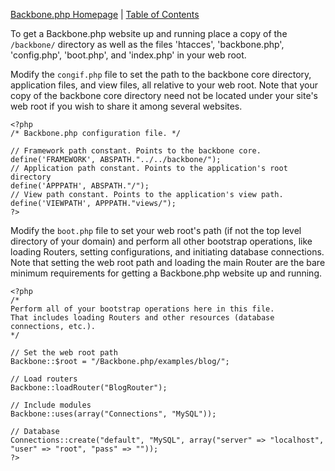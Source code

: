 [Backbone.php Homepage](https://github.com/jamesatracy/Backbone.php) | [Table of Contents](toc.md)

To get a Backbone.php website up and running place a copy of the `/backbone/` directory as well as the files 'htacces', 'backbone.php', 'config.php', 'boot.php', and 'index.php' in your web root. 

Modify the `congif.php` file to set the path to the backbone core directory, application files, and view files, all relative to your web root. Note that your copy of the backbone core directory need not be located under your site's web root if you wish to share it among several websites.

	<?php
	/* Backbone.php configuration file. */

	// Framework path constant. Points to the backbone core.
	define('FRAMEWORK', ABSPATH."../../backbone/");
	// Application path constant. Points to the application's root directory
	define('APPPATH', ABSPATH."/");
	// View path constant. Points to the application's view path.
	define('VIEWPATH', APPPATH."views/");
	?>
	
Modify the `boot.php` file to set your web root's path (if not the top level directory of your domain) and perform all other bootstrap operations, like loading Routers, setting configurations, and initiating database connections. Note that setting the web root path and loading the main Router are the bare minimum requirements for getting a Backbone.php website up and running.

	<?php
	/*
	Perform all of your bootstrap operations here in this file.
	That includes loading Routers and other resources (database connections, etc.).
	*/

	// Set the web root path
	Backbone::$root = "/Backbone.php/examples/blog/";

	// Load routers
	Backbone::loadRouter("BlogRouter");

	// Include modules
	Backbone::uses(array("Connections", "MySQL"));

	// Database
	Connections::create("default", "MySQL", array("server" => "localhost", "user" => "root", "pass" => ""));
	?>